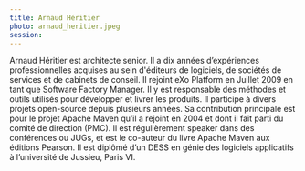 ```yaml
---
title: Arnaud Héritier
photo: arnaud_heritier.jpeg
session:
---
```


Arnaud Héritier est architecte senior. Il a dix années d’expériences professionnelles acquises au sein d'éditeurs de logiciels, de sociétés de services et de cabinets de conseil.
Il rejoint eXo Platform en Juillet 2009 en tant que Software Factory Manager. Il y est responsable des méthodes et outils utilisés pour développer et livrer les produits.
Il participe à divers projets open-source depuis plusieurs années. Sa contribution principale est pour le projet Apache Maven qu’il a rejoint en 2004 et dont il fait parti du comité de direction (PMC).
Il est régulièrement speaker dans des conférences ou JUGs, et est le co-auteur du livre Apache Maven aux éditions Pearson.
Il est diplômé d’un DESS en génie des logiciels applicatifs à l’université de Jussieu, Paris VI.
